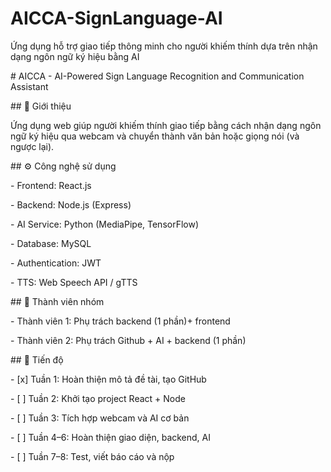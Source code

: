 # AICCA-SignLanguage-AI

Ứng dụng hỗ trợ giao tiếp thông minh cho người khiếm thính dựa trên nhận dạng ngôn ngữ ký hiệu bằng AI



\# AICCA - AI-Powered Sign Language Recognition and Communication Assistant



\## 🌟 Giới thiệu

Ứng dụng web giúp người khiếm thính giao tiếp bằng cách nhận dạng ngôn ngữ ký hiệu qua webcam và chuyển thành văn bản hoặc giọng nói (và ngược lại).



\## ⚙️ Công nghệ sử dụng

\- Frontend: React.js

\- Backend: Node.js (Express)

\- AI Service: Python (MediaPipe, TensorFlow)

\- Database: MySQL

\- Authentication: JWT

\- TTS: Web Speech API / gTTS



\## 🧩 Thành viên nhóm

\- Thành viên 1: Phụ trách backend (1 phần)+ frontend

\- Thành viên 2: Phụ trách Github + AI + backend (1 phần)



\## 📅 Tiến độ

\- \[x] Tuần 1: Hoàn thiện mô tả đề tài, tạo GitHub

\- \[ ] Tuần 2: Khởi tạo project React + Node

\- \[ ] Tuần 3: Tích hợp webcam và AI cơ bản

\- \[ ] Tuần 4–6: Hoàn thiện giao diện, backend, AI

\- \[ ] Tuần 7–8: Test, viết báo cáo và nộp



